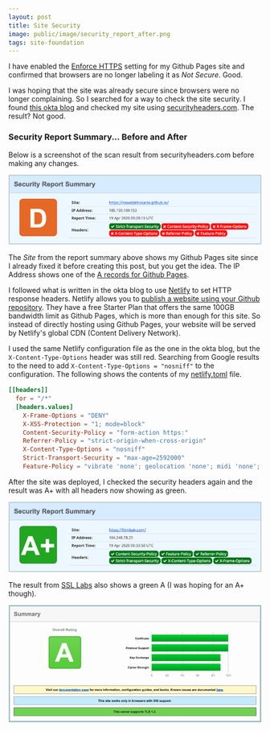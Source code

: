 ```yaml
---
layout: post
title: Site Security
image: public/image/security_report_after.png
tags: site-foundation
---
```


I have enabled the [Enforce HTTPS](https://help.github.com/en/github/working-with-github-pages/securing-your-github-pages-site-with-https) setting for my Github Pages site and confirmed that browsers are no longer labeling it as *Not Secure*. Good.

I was hoping that the site was already secure since browsers were no longer complaining. So I searched for a way to check the site security. I found [this okta blog](https://developer.okta.com/blog/2019/04/11/site-security-cloudflare-netlify) and checked my site using [securityheaders.com](https://securityheaders.com/). The result? Not good.

### Security Report Summary... Before and After

Below is a screenshot of the scan result from securityheaders.com before making any changes.

![Security Report Summary Before Changes](/public/image/security_report_before.png)

The *Site* from the report summary above shows my Github Pages site since I already fixed it before creating this post, but you get the idea. The IP Address shows one of the [A records for Github Pages](https://www.namecheap.com/support/knowledgebase/article.aspx/9645/2208/how-do-i-link-my-domain-to-github-pages).

I followed what is written in the okta blog to use [Netlify](https://www.netlify.com) to set HTTP response headers. Netlify  allows you to [publish a website using your Github repository](https://www.netlify.com/blog/2020/04/02/a-step-by-step-guide-jekyll-4.0-on-netlify/#connecting-to-netlify). They have a free Starter Plan that offers the same 100GB bandwidth limit as Github Pages, which is more than enough for this site.  So instead of directly hosting using Github Pages, your website will be served by Netlify's global CDN (Content Delivery Network).

I used the same Netlify configuration file as the one in the okta blog, but the `X-Content-Type-Options` header was still red. Searching from Google results to the need to add  `X-Content-Type-Options = "nosniff"` to the configuration. The following shows the contents of my [netlify.toml](https://github.com/roweldelrosario/roweldelrosario.github.io/blob/master/netlify.toml) file.

``` toml
[[headers]]
  for = "/*"
  [headers.values]
    X-Frame-Options = "DENY"
    X-XSS-Protection = "1; mode=block"
    Content-Security-Policy = "form-action https:"
    Referrer-Policy = "strict-origin-when-cross-origin"
    X-Content-Type-Options = "nosniff"
    Strict-Transport-Security = "max-age=2592000"
    Feature-Policy = "vibrate 'none'; geolocation 'none'; midi 'none'; notifications 'none'; push 'none'; sync-xhr 'none'; microphone 'none'; camera 'none'; magnetometer 'none'; gyroscope 'none'; speaker 'none'; vibrate 'none'; fullscreen 'none'; payment 'none'"
```

After the site was deployed, I checked the security headers again and the result was A+ with all headers now showing as green.

![Security Report Summary After Changes](/public/image/security_report_after.png)

The result from [SSL Labs](https://www.ssllabs.com/ssltest/) also shows a green A (I was hoping for an A+ though).

![SSL Labs Result](/public/image/ssllabs_result.png)